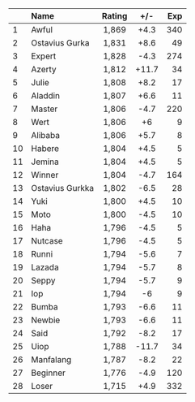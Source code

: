 | |Name|Rating|+/-|Exp|
|-|:---|:----:|:-:|--:|
|1|Awful|1,869|+4.3|340|
|2|Ostavius Gurka|1,831|+8.6|49|
|3|Expert|1,828|-4.3|274|
|4|Azerty|1,812|+11.7|34|
|5|Julie|1,808|+8.2|17|
|6|Aladdin|1,807|+6.6|11|
|7|Master|1,806|-4.7|220|
|8|Wert|1,806|+6|9|
|9|Alibaba|1,806|+5.7|8|
|10|Habere|1,804|+4.5|5|
|11|Jemina|1,804|+4.5|5|
|12|Winner|1,804|-4.7|164|
|13|Ostavius Gurkka|1,802|-6.5|28|
|14|Yuki|1,800|+4.5|10|
|15|Moto|1,800|-4.5|10|
|16|Haha|1,796|-4.5|5|
|17|Nutcase|1,796|-4.5|5|
|18|Runni|1,794|-5.6|7|
|19|Lazada|1,794|-5.7|8|
|20|Seppy|1,794|-5.7|9|
|21|Iop|1,794|-6|9|
|22|Bumba|1,793|-6.6|11|
|23|Newbie|1,793|-6.6|11|
|24|Said|1,792|-8.2|17|
|25|Uiop|1,788|-11.7|34|
|26|Manfalang|1,787|-8.2|22|
|27|Beginner|1,776|-4.9|120|
|28|Loser|1,715|+4.9|332|
